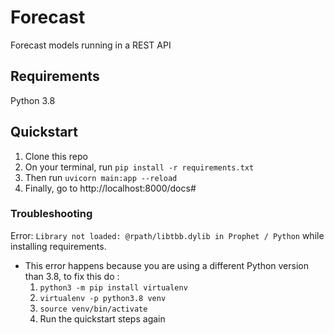 # Forecast

Forecast models running in a REST API

## Requirements

Python 3.8

## Quickstart

1. Clone this repo
2. On your terminal, run `pip install -r requirements.txt`
3. Then run `uvicorn main:app --reload`
4. Finally, go to http://localhost:8000/docs#

### Troubleshooting

Error: `Library not loaded: @rpath/libtbb.dylib in Prophet / Python` while installing requirements.

- This error happens because you are using a different Python version than 3.8, to fix this do :
  1. `python3 -m pip install virtualenv`
  2. `virtualenv -p python3.8 venv`
  3. `source venv/bin/activate`
  4. Run the quickstart steps again
